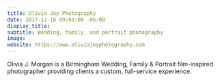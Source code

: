 ```yaml
---
title: Olivia Joy Photography
date: 2017-12-16 09:03:00 -06:00
display_title: 
subtitle: Wedding, family, and portrait photography
image: 
website: https://www.oliviajoyphotography.com
---
```


Olivia J. Morgan is a Birmingham Wedding, Family & Portrait film-inspired photographer providing clients a custom, full-service experience.
